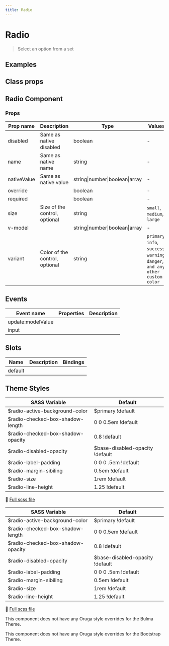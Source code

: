```yaml
---
title: Radio
---
```


# Radio

<div class="vp-doc">

> Select an option from a set

<Carbon />
</div>

<div class="vp-doc">

## Examples

  <example-radio />
  
</div>
<div class="vp-doc">

## Class props

<inspector-radio-viewer />

</div>

<div class="vp-doc">

## Radio Component

### Props

| Prop name   | Description                    | Type                           | Values                                                                          | Default |
| ----------- | ------------------------------ | ------------------------------ | ------------------------------------------------------------------------------- | ------- |
| disabled    | Same as native disabled        | boolean                        | -                                                                               |         |
| name        | Same as native name            | string                         | -                                                                               |         |
| nativeValue | Same as native value           | string\|number\|boolean\|array | -                                                                               |         |
| override    |                                | boolean                        | -                                                                               |         |
| required    |                                | boolean                        | -                                                                               |         |
| size        | Size of the control, optional  | string                         | `small`, `medium`, `large`                                                      |         |
| v-model     |                                | string\|number\|boolean\|array | -                                                                               |         |
| variant     | Color of the control, optional | string                         | `primary`, `info`, `success`, `warning`, `danger`, `and any other custom color` |         |

## Events

| Event name        | Properties | Description |
| ----------------- | ---------- | ----------- |
| update:modelValue |            |
| input             |            |

## Slots

| Name    | Description | Bindings |
| ------- | ----------- | -------- |
| default |             |          |

</div>
<div class="vp-doc">

## Theme Styles

<div class="theme-orugabase">
 
| SASS Variable  | Default |
| -------------- | ------- |
| $radio-active-background-color | $primary !default |
| $radio-checked-box-shadow-length | 0 0 0.5em !default |
| $radio-checked-box-shadow-opacity | 0.8 !default |
| $radio-disabled-opacity | $base-disabled-opacity !default |
| $radio-label-padding | 0 0 0 .5em !default |
| $radio-margin-sibiling | 0.5em !default |
| $radio-size | 1rem !default |
| $radio-line-height | 1.25 !default |

📄 [Full scss file](https://github.com/oruga-ui/oruga/blob/master/packages/oruga/src/scss/components/_radio.scss)

</div>

<div class="theme-orugafull">
 
| SASS Variable  | Default |
| -------------- | ------- |
| $radio-active-background-color | $primary !default |
| $radio-checked-box-shadow-length | 0 0 0.5em !default |
| $radio-checked-box-shadow-opacity | 0.8 !default |
| $radio-disabled-opacity | $base-disabled-opacity !default |
| $radio-label-padding | 0 0 0 .5em !default |
| $radio-margin-sibiling | 0.5em !default |
| $radio-size | 1rem !default |
| $radio-line-height | 1.25 !default |

📄 [Full scss file](https://github.com/oruga-ui/oruga/blob/master/packages/oruga/src/scss/components/_radio.scss)

</div>

<div class="theme-bulma">

<p> This component does not have any Oruga style overrides for the Bulma Theme. </p>
      
</div>

<div class="theme-bootstrap">

<p> This component does not have any Oruga style overrides for the Bootstrap Theme. </p>
      
</div>

</div>
